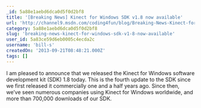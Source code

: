 ```yaml
---
_id: 5a88e1aebd6dca0d5f0d2bf8
title: '[Breaking News] Kinect for Windows SDK v1.8 now available'
url: 'http://channel9.msdn.com/coding4fun/blog/Breaking-News-Kinect-for-Windows-SDK-v18-now-available'
category: 5a88e1aebd6dca0d5f0d2bf8
slug: 'breaking-news-kinect-for-windows-sdk-v1-8-now-available'
user_id: 5a83ce59d6eb0005c4ecda2c
username: 'bill-s'
createdOn: '2013-09-21T08:48:21.000Z'
tags: []
---
```


I am pleased to announce that we released the Kinect for Windows software development kit (SDK) 1.8 today. This is the fourth update to the SDK since we first released it commercially one and a half years ago. Since then, we’ve seen numerous companies using Kinect for Windows worldwide, and more than 700,000 downloads of our SDK.
